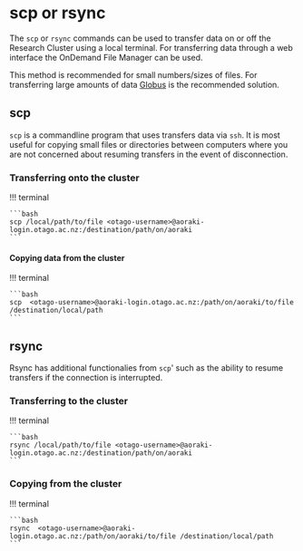 # scp or rsync

The `scp` or `rsync` commands can be used to transfer data on or off the Research Cluster using a local terminal. For transferring data through a web interface the OnDemand File Manager can be used.

This method is recommended for small numbers/sizes of files. For transferring large amounts of data [Globus](globus.md) is the recommended solution.


## scp

`scp` is a commandline program that uses transfers data via `ssh`. It is most useful for copying small files or directories between computers where you are not concerned about resuming transfers in the event of disconnection.

### Transferring onto the cluster

!!! terminal

    ```bash
    scp /local/path/to/file <otago-username>@aoraki-login.otago.ac.nz:/destination/path/on/aoraki
    ```

#### Copying data from the cluster

!!! terminal

    ```bash
    scp  <otago-username>@aoraki-login.otago.ac.nz:/path/on/aoraki/to/file /destination/local/path
    ```


## rsync

Rsync has additional functionalies from `scp`' such as the ability to resume transfers if the connection is interrupted.

### Transferring to the cluster

!!! terminal

    ```bash
    rsync /local/path/to/file <otago-username>@aoraki-login.otago.ac.nz:/destination/path/on/aoraki
    ```

### Copying from the cluster

!!! terminal

    ```bash
    rsync  <otago-username>@aoraki-login.otago.ac.nz:/path/on/aoraki/to/file /destination/local/path
    ```